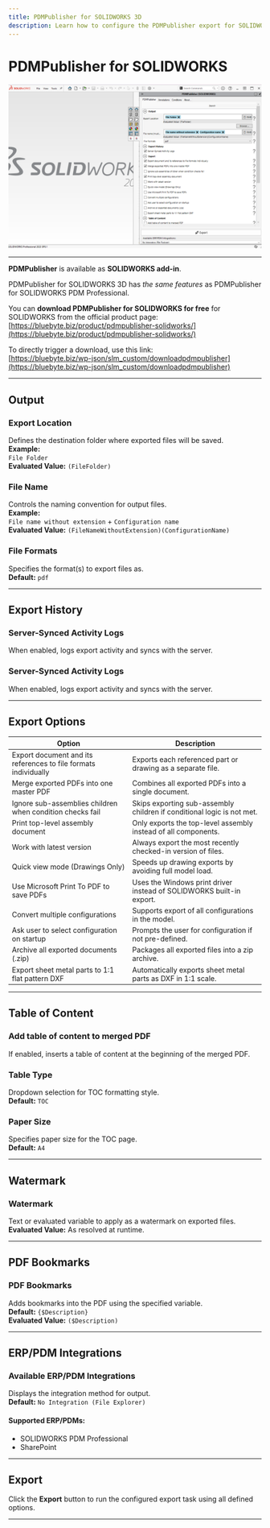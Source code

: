 ```yaml
---
title: PDMPublisher for SOLIDWORKS 3D
description: Learn how to configure the PDMPublisher export for SOLIDWORKS 3D, including file output, merging PDFs, watermarking, and ERP integration.
---
```


# PDMPublisher for SOLIDWORKS 

  <img src="../images/pdmpublishersolidworks.png"  alt="Tabs" width="800">

---
**PDMPublisher** is available as **SOLIDWORKS add-in**.

PDMPublisher for SOLIDWORKS 3D has *the same features* as PDMPublisher for SOLIDWORKS PDM Professional.

You can **download PDMPublisher for SOLIDWORKS for free** for SOLIDWORKS from the official product page:  
[https://bluebyte.biz/product/pdmpublisher-solidworks/](https://bluebyte.biz/product/pdmpublisher-solidworks/)

To directly trigger a download, use this link:  
[https://bluebyte.biz/wp-json/slm_custom/downloadpdmpublisher](https://bluebyte.biz/wp-json/slm_custom/downloadpdmpublisher)

---

## Output

### Export Location
Defines the destination folder where exported files will be saved.  
**Example:**  
`File Folder`  
**Evaluated Value:** `(FileFolder)`

### File Name
Controls the naming convention for output files.  
**Example:**  
`File name without extension` + `Configuration name`  
**Evaluated Value:** `(FileNameWithoutExtension)(ConfigurationName)`

### File Formats
Specifies the format(s) to export files as.  
**Default:** `pdf`

---

## Export History

### Server-Synced Activity Logs
When enabled, logs export activity and syncs with the server.
### Server-Synced Activity Logs
When enabled, logs export activity and syncs with the server.

---

## Export Options

| Option                                                                 | Description                                                                                      |
|------------------------------------------------------------------------|--------------------------------------------------------------------------------------------------|
| Export document and its references to file formats individually       | Exports each referenced part or drawing as a separate file.                                      |
| Merge exported PDFs into one master PDF                               | Combines all exported PDFs into a single document.                                               |
| Ignore sub-assemblies children when condition checks fail             | Skips exporting sub-assembly children if conditional logic is not met.                           |
| Print top-level assembly document                                     | Only exports the top-level assembly instead of all components.                                   |
| Work with latest version                                              | Always export the most recently checked-in version of files.                                     |
| Quick view mode (Drawings Only)                                       | Speeds up drawing exports by avoiding full model load.                                           |
| Use Microsoft Print To PDF to save PDFs                               | Uses the Windows print driver instead of SOLIDWORKS built-in export.                             |
| Convert multiple configurations                                       | Supports export of all configurations in the model.                                              |
| Ask user to select configuration on startup                           | Prompts the user for configuration if not pre-defined.                                           |
| Archive all exported documents (.zip)                                 | Packages all exported files into a zip archive.                                                  |
| Export sheet metal parts to 1:1 flat pattern DXF                      | Automatically exports sheet metal parts as DXF in 1:1 scale.                                     |

---

## Table of Content

### Add table of content to merged PDF
If enabled, inserts a table of content at the beginning of the merged PDF.

### Table Type
Dropdown selection for TOC formatting style.  
**Default:** `TOC`

### Paper Size
Specifies paper size for the TOC page.  
**Default:** `A4`

---

## Watermark

### Watermark
Text or evaluated variable to apply as a watermark on exported files.  
**Evaluated Value:** As resolved at runtime.

---

## PDF Bookmarks

### PDF Bookmarks
Adds bookmarks into the PDF using the specified variable.  
**Default:** `{$Description}`  
**Evaluated Value:** `($Description)`

---

## ERP/PDM Integrations

### Available ERP/PDM Integrations
Displays the integration method for output.  
**Default:** `No Integration (File Explorer)` 

#### Supported ERP/PDMs:
- SOLIDWORKS PDM Professional 
- SharePoint

---

## Export

Click the **Export** button to run the configured export task using all defined options.

---